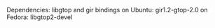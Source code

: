 Dependencies:
libgtop and gir bindings
    on Ubuntu: gir1.2-gtop-2.0
    on Fedora: libgtop2-devel
